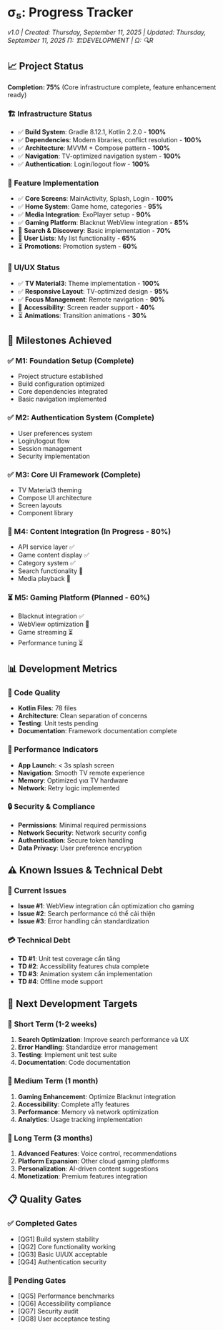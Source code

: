 # σ₅: Progress Tracker

_v1.0 | Created: Thursday, September 11, 2025 | Updated: Thursday, September 11, 2025_
_Π: 🏗️DEVELOPMENT | Ω: 🔍R_

## 📈 Project Status

**Completion: 75%** (Core infrastructure complete, feature enhancement ready)

### 🏗️ Infrastructure Status

- ✅ **Build System**: Gradle 8.12.1, Kotlin 2.2.0 - **100%**
- ✅ **Dependencies**: Modern libraries, conflict resolution - **100%**
- ✅ **Architecture**: MVVM + Compose pattern - **100%**
- ✅ **Navigation**: TV-optimized navigation system - **100%**
- ✅ **Authentication**: Login/logout flow - **100%**

### 📱 Feature Implementation

- ✅ **Core Screens**: MainActivity, Splash, Login - **100%**
- ✅ **Home System**: Game home, categories - **95%**
- ✅ **Media Integration**: ExoPlayer setup - **90%**
- ✅ **Gaming Platform**: Blacknut WebView integration - **85%**
- 🔄 **Search & Discovery**: Basic implementation - **70%**
- 🔄 **User Lists**: My list functionality - **65%**
- ⏳ **Promotions**: Promotion system - **60%**

### 🎨 UI/UX Status

- ✅ **TV Material3**: Theme implementation - **100%**
- ✅ **Responsive Layout**: TV-optimized design - **95%**
- ✅ **Focus Management**: Remote navigation - **90%**
- 🔄 **Accessibility**: Screen reader support - **40%**
- ⏳ **Animations**: Transition animations - **30%**

## 🎯 Milestones Achieved

### ✅ M1: Foundation Setup (Complete)

- Project structure established
- Build configuration optimized
- Core dependencies integrated
- Basic navigation implemented

### ✅ M2: Authentication System (Complete)

- User preferences system
- Login/logout flow
- Session management
- Security implementation

### ✅ M3: Core UI Framework (Complete)

- TV Material3 theming
- Compose UI architecture
- Screen layouts
- Component library

### 🔄 M4: Content Integration (In Progress - 80%)

- API service layer ✅
- Game content display ✅
- Category system ✅
- Search functionality 🔄
- Media playback 🔄

### ⏳ M5: Gaming Platform (Planned - 60%)

- Blacknut integration ✅
- WebView optimization 🔄
- Game streaming ⏳
- Performance tuning ⏳

## 📊 Development Metrics

### 📝 Code Quality

- **Kotlin Files**: 78 files
- **Architecture**: Clean separation of concerns
- **Testing**: Unit tests pending
- **Documentation**: Framework documentation complete

### 🚀 Performance Indicators

- **App Launch**: < 3s splash screen
- **Navigation**: Smooth TV remote experience
- **Memory**: Optimized για TV hardware
- **Network**: Retry logic implemented

### 🔒 Security & Compliance

- **Permissions**: Minimal required permissions
- **Network Security**: Network security config
- **Authentication**: Secure token handling
- **Data Privacy**: User preference encryption

## ⚠️ Known Issues & Technical Debt

### 🐛 Current Issues

- **Issue #1**: WebView integration cần optimization cho gaming
- **Issue #2**: Search performance có thể cải thiện
- **Issue #3**: Error handling cần standardization

### 💳 Technical Debt

- **TD #1**: Unit test coverage cần tăng
- **TD #2**: Accessibility features chưa complete
- **TD #3**: Animation system cần implementation
- **TD #4**: Offline mode support

## 🎯 Next Development Targets

### 🔄 Short Term (1-2 weeks)

1. **Search Optimization**: Improve search performance và UX
2. **Error Handling**: Standardize error management
3. **Testing**: Implement unit test suite
4. **Documentation**: Code documentation

### 🚀 Medium Term (1 month)

1. **Gaming Enhancement**: Optimize Blacknut integration
2. **Accessibility**: Complete a11y features
3. **Performance**: Memory và network optimization
4. **Analytics**: Usage tracking implementation

### 🌟 Long Term (3 months)

1. **Advanced Features**: Voice control, recommendations
2. **Platform Expansion**: Other cloud gaming platforms
3. **Personalization**: AI-driven content suggestions
4. **Monetization**: Premium features integration

## 📋 Quality Gates

### ✅ Completed Gates

- [QG1] Build system stability
- [QG2] Core functionality working
- [QG3] Basic UI/UX acceptable
- [QG4] Authentication security

### 🔄 Pending Gates

- [QG5] Performance benchmarks
- [QG6] Accessibility compliance
- [QG7] Security audit
- [QG8] User acceptance testing

